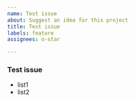 ```yaml
---
name: Test issue
about: Suggest an idea for this project
title: Test issue
labels: feature
assignees: o-star

---
```


### Test issue

- list1
- list2
